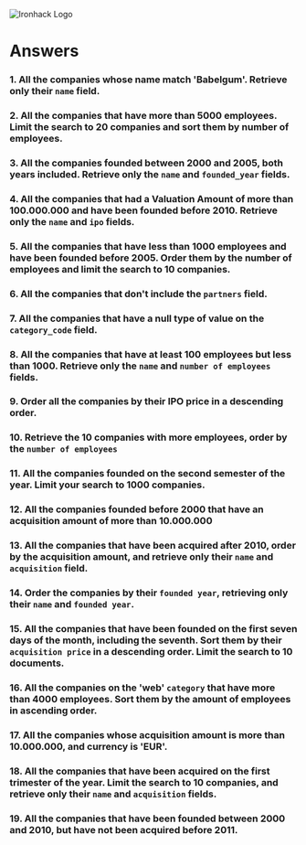 ![Ironhack Logo](https://i.imgur.com/1QgrNNw.png)

# Answers

### 1. All the companies whose name match 'Babelgum'. Retrieve only their `name` field.

<!--
filter: { name: "Babelgum" }
project: { name: 1 }
 -->

### 2. All the companies that have more than 5000 employees. Limit the search to 20 companies and sort them by **number of employees**.

<!--
filter: { number_of_employees: { $gt:5000 } }
sort: { number_of_employees: 1 }
limit: 10
 -->

### 3. All the companies founded between 2000 and 2005, both years included. Retrieve only the `name` and `founded_year` fields.

<!--
filter: { $and: [ { founded_year: { $gte: 2000 } }, { founded_year: { $lte: 2005 } } ] }
project: { name: 1, founded_year: 1, _id: 0 }
 -->

### 4. All the companies that had a Valuation Amount of more than 100.000.000 and have been founded before 2010. Retrieve only the `name` and `ipo` fields.

<!--
filter: { $and: [ { "ipo.valuation_amount": { $gt: 100000000 } }, { founded_year: { $lt: 2010 } } ] }
project: { name: 1, ipo: 1, _id: 0 }
 -->

### 5. All the companies that have less than 1000 employees and have been founded before 2005. Order them by the number of employees and limit the search to 10 companies.

<!--
filter: { $and: [ { number_of_employees: { $lt: 1000 } }, { founded_year: { $lt: 2005 } } ] }
sort: { number_of_employees: 1 }
limit: 10
 -->

### 6. All the companies that don't include the `partners` field.

<!--
filter: { $nor: [ { partners: 0 } ] }
 -->

### 7. All the companies that have a null type of value on the `category_code` field.

<!--
 filter: { category_code: null }
 -->

### 8. All the companies that have at least 100 employees but less than 1000. Retrieve only the `name` and `number of employees` fields.

<!--
filter:  { $and: [ { number_of_employees: { $gt: 100 } }, { number_of_employees: { $lt: 1000 } } ] }
project: { name: 1, number_of_employees: 1, _id: 0 }
 -->

### 9. Order all the companies by their IPO price in a descending order.

<!--
sort: { "ipo.valuation_amount": -1 }
 -->

### 10. Retrieve the 10 companies with more employees, order by the `number of employees`

<!--
sort: { number_of_employees: -1 }
limit: 10
 -->

### 11. All the companies founded on the second semester of the year. Limit your search to 1000 companies.

<!--
filter: { founded_month: 2 };
limit: 1000
 -->

### 12. All the companies founded before 2000 that have an acquisition amount of more than 10.000.000

<!--
filter: { $and: [ { founded_year: { $lt: 2000 } }, { "acquisitions.price_amount": { $gt: 10000000 } } ] }
 -->

### 13. All the companies that have been acquired after 2010, order by the acquisition amount, and retrieve only their `name` and `acquisition` field.

<!--
filter: { $and: [ { founded_year: { $lt: 2000 } }, { "acquisitions.price_amount": { $gt: 10000000 } } ] }
project: { name: 1, acquisition: 1, _id: 0 }
 -->

### 14. Order the companies by their `founded year`, retrieving only their `name` and `founded year`.

<!--
project: { name: 1, founded_year: 1, _id: 0 }
sort: { founded_year: 1 }
 -->

### 15. All the companies that have been founded on the first seven days of the month, including the seventh. Sort them by their `acquisition price` in a descending order. Limit the search to 10 documents.

<!--
filter: { founded_day: { $lte: 7 } }
sort: { "acquisition.price_amount": -1 }
limit: 10
 -->

### 16. All the companies on the 'web' `category` that have more than 4000 employees. Sort them by the amount of employees in ascending order.

<!--
filter: { $and: [ { category_code: "web" }, { number_of_employees: { $gt: 4000 } } ] }
sort: { number_of_employees: 1 }
 -->

### 17. All the companies whose acquisition amount is more than 10.000.000, and currency is 'EUR'.

<!--
filter: { $and: [ { "acquisition.price_amount": { $gt: 10000000 } }, { "acquisition.price_currency_code": "EUR" } ] }
 -->

### 18. All the companies that have been acquired on the first trimester of the year. Limit the search to 10 companies, and retrieve only their `name` and `acquisition` fields.

<!--
filter: { "acquisition.acquired_month": { $lte: 3 } }
project: { name: 1, acquisition: 1, _id: 0 }
limit: 10

 -->

### 19. All the companies that have been founded between 2000 and 2010, but have not been acquired before 2011.

<!--
filter:  { $and: [ { founded_year: { $gte: 2000, $lte: 2010 } }, { "acquisition.acquired_year": { $gte: 2011 } } ] }
 -->
